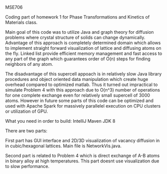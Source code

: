 MSE706

Coding part of homework 1 for Phase Transformations and Kinetics of Materials class.

Main goal of this code was to utilize Java and graph theory for diffusion problems where crystal structure of solids can change dynamically. Advantage of this approach is completely determined domain which allows to implement straight forward visualization of lattice and diffusing atoms on the fly. Linked list provide efficient memory management and fast access to any part of the graph which guarantees order of O(n) steps for finding neighbors of any atom.

The disadvantage of this supercell appoach is in relatively slow Java library procedures and object oriented data manipulation which create huge overhead compared to optimized matlab. Thus it turned out impractical to simulate Problem 4 with this approach due to O(n^3) number of operations for one complete exchange even for relatively small supercell of 3000 atoms. However in future some parts of this code can be optimized and used with Apache Spark for massively parallelel execution on CPU clusters or utilization of GPU.

What you need in order to build: IntelliJ Maven JDK 8

There are two parts:

First part has GUI interface and 2D/3D visualization of vacancy diffusion in in cubic/hexagonal lattices. Main file is NetworkVis.java.

Second part is related to Problem 4 which is direct exchange of A-B atoms in binary alloy at high temperatures. This part doesnt use visualization due to slow performance.
